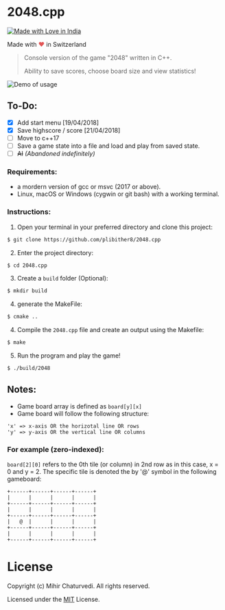 # 2048.cpp

[![Made with Love in India](https://madewithlove.org.in/badge.svg)](https://madewithlove.org.in/)
<style>.heart{color:#e25555;}</style>
Made with <span class="heart">❤</span> in Switzerland

> Console version of the game "2048" written in C++.
>
> Ability to save scores, choose board size and view statistics!

![Demo of usage](assets/demo.gif)

## To-Do:
- [x] Add start menu [19/04/2018]
- [x] Save highscore / score [21/04/2018]
- [ ] Move to c++17
- [ ] Save a game state into a file and load and play from saved state.
- [ ] ~~AI~~ *(Abandoned indefinitely)*

### Requirements:
* a mordern version of gcc or msvc (2017 or above).
* Linux, macOS or Windows (cygwin or git bash) with a working terminal.

### Instructions:
1. Open your terminal in your preferred directory and clone this project:
```bash
$ git clone https://github.com/plibither8/2048.cpp
```
2. Enter the project directory:
```bash
$ cd 2048.cpp
```
3. Create a `build` folder (Optional):
```bash
$ mkdir build
```
4. generate the MakeFile:
```bash
$ cmake ..
```
4. Compile the `2048.cpp` file and create an output using the Makefile:
```bash
$ make
```
5. Run the program and play the game!
```bash
$ ./build/2048
```

## Notes:


* Game board array is defined as `board[y][x]`
* Game board will follow the following structure:

```
'x' => x-axis OR the horizotal line OR rows
'y' => y-axis OR the vertical line OR columns
```

### For example (zero-indexed):

`board[2][0]` refers to the 0th tile (or column) in 2nd row as in this case, x = 0 and y = 2. The specific tile is denoted the by '@' symbol in the following gameboard:

```
+------+------+------+------+
|      |      |      |      |
+------+------+------+------+
|      |      |      |      |
+------+------+------+------+
|   @  |      |      |      |
+------+------+------+------+
|      |      |      |      |
+------+------+------+------+
```

# License

Copyright (c) Mihir Chaturvedi. All rights reserved.

Licensed under the [MIT](LICENSE) License.
